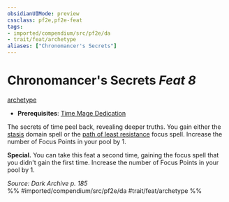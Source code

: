 ```yaml
---
obsidianUIMode: preview
cssclass: pf2e,pf2e-feat
tags:
- imported/compendium/src/pf2e/da
- trait/feat/archetype
aliases: ["Chronomancer's Secrets"]
---
```

# Chronomancer's Secrets  *Feat 8*  
[archetype](archetype.md)  

- **Prerequisites**: [Time Mage Dedication](time-mage-dedication-da.md)

The secrets of time peel back, revealing deeper truths. You gain either the [stasis](../spells/stasis-logm.md) domain spell or the [path of least resistance](../spells/path-of-least-resistance-da.md) focus spell. Increase the number of Focus Points in your pool by 1.

**Special.** You can take this feat a second time, gaining the focus spell that you didn't gain the first time. Increase the number of Focus Points in your pool by 1.

*Source: Dark Archive p. 185*  
%% #imported/compendium/src/pf2e/da #trait/feat/archetype %%